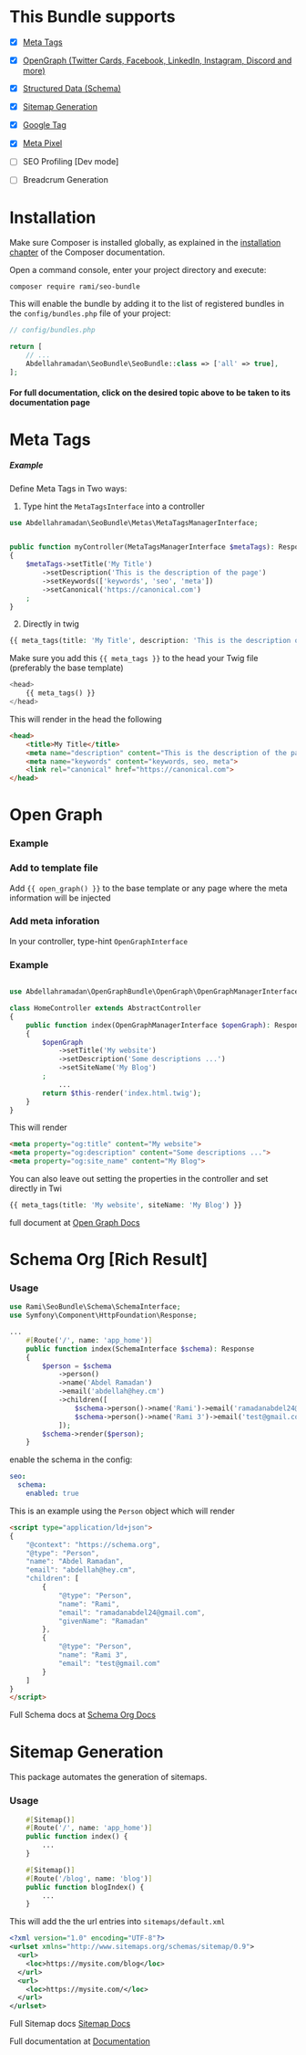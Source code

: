 This Bundle supports
====================
-   [x] [Meta Tags](docs/meta_tags.md)
-   [x] [OpenGraph (Twitter Cards, Facebook, LinkedIn, Instagram, Discord and more)](docs/open_graph.md)
-   [x] [Structured Data (Schema)](docs/schema.md)
-   [x] [Sitemap Generation](docs/sitemap.md)
-   [x] [Google Tag](docs/google_tag.md)
-   [x] [Meta Pixel](docs/meta_pixel.md)
-   [ ] SEO Profiling [Dev mode]
-   [ ] Breadcrum Generation


Installation
============

Make sure Composer is installed globally, as explained in the
[installation chapter](https://getcomposer.org/doc/00-intro.md)
of the Composer documentation.

Open a command console, enter your project directory and execute:

```console
composer require rami/seo-bundle
```

This will enable the bundle by adding it to the list of registered bundles
in the `config/bundles.php` file of your project:

```php
// config/bundles.php

return [
    // ...
    Abdellahramadan\SeoBundle\SeoBundle::class => ['all' => true],
];
```

#### For full documentation, click on the desired topic above to be taken to its documentation page

# Meta Tags

##### Example
Define Meta Tags in Two ways:

1.  Type hint the `MetaTagsInterface` into a controller

```php
use Abdellahramadan\SeoBundle\Metas\MetaTagsManagerInterface;


public function myController(MetaTagsManagerInterface $metaTags): Response 
{
    $metaTags->setTitle('My Title')
        ->setDescription('This is the description of the page')
        ->setKeywords(['keywords', 'seo', 'meta'])
        ->setCanonical('https://canonical.com')
    ;
}
```

2.  Directly in twig 
```php
{{ meta_tags(title: 'My Title', description: 'This is the description of the page' ...)}
```

Make sure you add this `{{ meta_tags }}` to the head your Twig file (preferably the base template)
```php
<head>
    {{ meta_tags() }}
</head>
```

This will render in the head the following

```html
<head>
    <title>My Title</title>
    <meta name="description" content="This is the description of the page'">
    <meta name="keywords" content="keywords, seo, meta">
    <link rel="canonical" href="https://canonical.com">
</head>
```

Open Graph
=

### Example

### Add to template file
Add ```{{ open_graph() }}``` to the base template or any page where the meta information will be injected

### Add meta inforation
In your controller, type-hint `OpenGraphInterface`

### Example
```php

use Abdellahramadan\OpenGraphBundle\OpenGraph\OpenGraphManagerInterface;

class HomeController extends AbstractController
{
    public function index(OpenGraphManagerInterface $openGraph): Response
    {
        $openGraph
            ->setTitle('My website')
            ->setDescription('Some descriptions ...')
            ->setSiteName('My Blog')
        ;
            ...
        return $this-render('index.html.twig');
    }
}
```
This will render
```html
<meta property="og:title" content="My website">
<meta property="og:description" content="Some descriptions ...">
<meta property="og:site_name" content="My Blog">
```
You can also leave out setting the properties in the controller and set directly in Twi
```php
{{ meta_tags(title: 'My website', siteName: 'My Blog') }}
```

full document at [Open Graph Docs](docs/open_graph.md)

Schema Org [Rich Result]
========================

### Usage

```php
use Rami\SeoBundle\Schema\SchemaInterface;
use Symfony\Component\HttpFoundation\Response;

...
    #[Route('/', name: 'app_home')]
    public function index(SchemaInterface $schema): Response
    {
        $person = $schema
            ->person()
            ->name('Abdel Ramadan')
            ->email('abdellah@hey.cm')
            ->children([
                $schema->person()->name('Rami')->email('ramadanabdel24@gmail.com')->givenName('Ramadan'), 
                $schema->person()->name('Rami 3')->email('test@gmail.com')
            ]);
        $schema->render($person);
    }
```
enable the schema in the config:

```yaml
seo:
  schema:
    enabled: true
```


This is an example using the `Person` object which will render

```html
<script type="application/ld+json">
{
    "@context": "https://schema.org",
    "@type": "Person",
    "name": "Abdel Ramadan",
    "email": "abdellah@hey.cm",
    "children": [
        {
            "@type": "Person",
            "name": "Rami",
            "email": "ramadanabdel24@gmail.com",
            "givenName": "Ramadan"
        },
        {
            "@type": "Person",
            "name": "Rami 3",
            "email": "test@gmail.com"
        }
    ]
}
</script>
```
Full Schema docs at [Schema Org Docs](docs/schema.md)

Sitemap Generation
==================

This package automates the generation of sitemaps.

### Usage

```php
    #[Sitemap()]
    #[Route('/', name: 'app_home')]
    public function index() {
        ...
    }

    #[Sitemap()]
    #[Route('/blog', name: 'blog')]
    public function blogIndex() {
        ...
    }
```
This will add the the url entries into `sitemaps/default.xml`
```xml 
<?xml version="1.0" encoding="UTF-8"?>
<urlset xmlns="http://www.sitemaps.org/schemas/sitemap/0.9">
  <url>
    <loc>https://mysite.com/blog</loc>
  </url>
  <url>
    <loc>https://mysite.com/</loc>
  </url>
</urlset>
```

Full Sitemap docs [Sitemap Docs](docs/sitemap.md)

Full documentation at [Documentation](docs/index.md)
